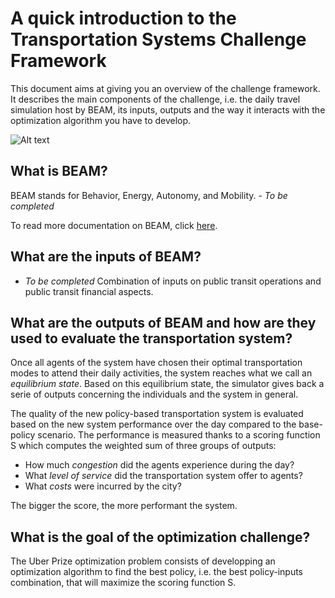 # A quick introduction to the Transportation Systems Challenge Framework

This document aims at giving you an overview of the challenge framework. It describes the main components of the challenge, i.e. the daily travel simulation host by BEAM, its inputs, outputs and the way it interacts with the optimization algorithm you have to develop.   

![Alt text](https://github.com/vgolfier/Uber-Prize-Starter-Kit/blob/master/Images/Overview%20Challenge%20Framework.png)


## What is BEAM?

BEAM stands for Behavior, Energy, Autonomy, and Mobility. - *To be completed*

To read more documentation on BEAM, click [here](https://beam.readthedocs.io/en/latest/about.html#overview).

## What are the inputs of BEAM?

- *To be completed*
Combination of inputs on public transit operations and public transit financial aspects.


## What are the outputs of BEAM and how are they used to evaluate the transportation system? 

Once all agents of the system have chosen their optimal transportation modes to attend their daily activities, the system reaches what we call an *equilibrium state*. Based on this equilibrium state, the simulator gives back a serie of outputs concerning the individuals and the system in general. 

The quality of the new policy-based transportation system is evaluated based on the new system performance over the day compared to the base-policy scenario. The performance is measured thanks to a scoring function S which computes the weighted sum of three groups of outputs:

* How much *congestion* did the agents experience during the day?
* What *level of service* did the transportation system offer to agents?
* What *costs* were incurred by the city?

The bigger the score, the more performant the system.

## What is the goal of the optimization challenge?  

The Uber Prize optimization problem consists of developping an optimization algorithm to find the best policy, i.e. the best policy-inputs combination, that will maximize the scoring function S.
